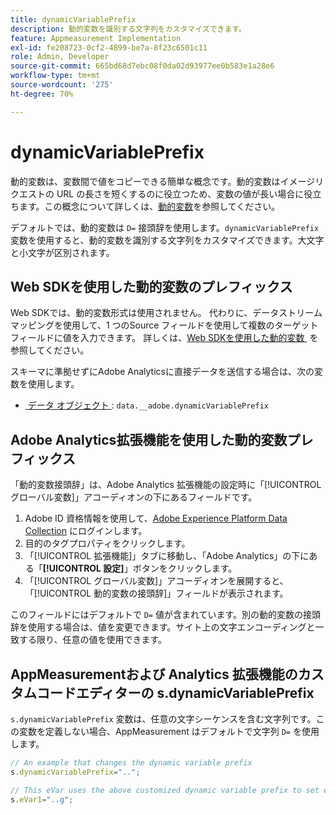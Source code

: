 ```yaml
---
title: dynamicVariablePrefix
description: 動的変数を識別する文字列をカスタマイズできます。
feature: Appmeasurement Implementation
exl-id: fe208723-0cf2-4899-be7a-8f23c6501c11
role: Admin, Developer
source-git-commit: 665bd68d7ebc08f0da02d93977ee0b583e1a28e6
workflow-type: tm+mt
source-wordcount: '275'
ht-degree: 70%

---
```


# dynamicVariablePrefix

動的変数は、変数間で値をコピーできる簡単な概念です。動的変数はイメージリクエストの URL の長さを短くするのに役立つため、変数の値が長い場合に役立ちます。この概念について詳しくは、[動的変数](../page-vars/dynamic-variables.md)を参照してください。

デフォルトでは、動的変数は `D=` 接頭辞を使用します。`dynamicVariablePrefix` 変数を使用すると、動的変数を識別する文字列をカスタマイズできます。大文字と小文字が区別されます。

## Web SDKを使用した動的変数のプレフィックス

Web SDKでは、動的変数形式は使用されません。 代わりに、データストリームマッピングを使用して、1 つのSource フィールドを使用して複数のターゲットフィールドに値を入力できます。 詳しくは、[Web SDKを使用した動的変数 &#x200B;](../page-vars/dynamic-variables.md#dynamic-variables-using-the-web-sdk) を参照してください。

スキーマに準拠せずにAdobe Analyticsに直接データを送信する場合は、次の変数を使用します。

* [&#x200B; データ オブジェクト &#x200B;](/help/implement/aep-edge/data-var-mapping.md): `data.__adobe.dynamicVariablePrefix`

## Adobe Analytics拡張機能を使用した動的変数プレフィックス

「動的変数接頭辞」は、Adobe Analytics 拡張機能の設定時に「[!UICONTROL グローバル変数]」アコーディオンの下にあるフィールドです。

1. Adobe ID 資格情報を使用して、[Adobe Experience Platform Data Collection](https://experience.adobe.com/data-collection) にログインします。
1. 目的のタグプロパティをクリックします。
1. 「[!UICONTROL 拡張機能]」タブに移動し、「Adobe Analytics」の下にある「**[!UICONTROL 設定]**」ボタンをクリックします。
1. 「[!UICONTROL グローバル変数]」アコーディオンを展開すると、「[!UICONTROL 動的変数の接頭辞]」フィールドが表示されます。

このフィールドにはデフォルトで `D=` 値が含まれています。別の動的変数の接頭辞を使用する場合は、値を変更できます。サイト上の文字エンコーディングと一致する限り、任意の値を使用できます。

## AppMeasurementおよび Analytics 拡張機能のカスタムコードエディターの s.dynamicVariablePrefix

`s.dynamicVariablePrefix` 変数は、任意の文字シーケンスを含む文字列です。この変数を定義しない場合、AppMeasurement はデフォルトで文字列 `D=` を使用します。

```js
// An example that changes the dynamic variable prefix
s.dynamicVariablePrefix="..";

// This eVar uses the above customized dynamic variable prefix to set eVar to page URL
s.eVar1="..g";
```
